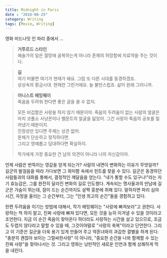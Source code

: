 ```yaml
---
title: Midnight in Paris    
date : "2016-06-25"
category: Writing
tags: [Movie, Writing]
---
```


영화 미드나잇 인 파리 중에서 ... 

> **거투르드 스타인**  
> 예술가의 일은 절망에 굴복하는게 아니라 존재의 허망함에 치료약을 주는 것이다.

> **길**  
> 여기 머물면 여기가 현재가 돼요. 그럼 또 다른 시대를 동경하겠죠.  
> 상상속의 황금시대. 현재란 그런거에요. 늘 불만스럽죠. 삶이 원래 그러니까.

> **어니스트 헤밍웨이**  
> 죽음을 두려워 한다면 좋은 글을 쓸 수 없지.  
> 
> 모든 비겁함은 사랑을 하지 않기 때문이야. 죽음의 두려움이 없는 사람의 얼굴은 마치 코풀소 사냥꾼이나 벨몬트의 얼굴을 닮았어. 그건 사랑이 죽음의 공포를 밀어냈기 때문이지.  
> 진정성만 있다면 주제는 상관 없어.  
> 문체가 단순하고 정직하다면.  
> 그리고 영예롭고 담대하다면 확실하지.  
> 
> 작가에게 가장 중요한 건 남의 의견이 아니라 나의 자신감이야.  


언제 사람은 번뜩이는 영감을 얻게 되는가? 사람의 내면이 변화하는 이유가 무엇일까?  
길군의 발걸음을 따라 가다보면 그 희미함 속에서 힌트를 찾을 수 있다. 길군은 동경하던 사람들과의 대화를 통해서, 결정적인 깨달음을 얻는다. "내가 통할 수도 있구나!"라는 자기 효능감은, 그를 완전히 달라진 변화의 길로 인도했다. 계속되는 명사들과의 만남에 길군은 가슴이 뛰는데, 잠이 드는 순간까지도 살짝 흥분에 취해 있다. 말하자면 파리 심야 시간, 자정을 울리는 그 순간부터, 그는 "인생 최고의 순간"들을 경험하고 있다.

한편 두려움을 이기는 방법에 대해서, 작가 헤밍웨이는 "사랑에 빠져보라"고 권한다. 사랑하는 척 하지 말고, 진짜 사랑에 빠져 있다면, 모든 것을 능히 이겨낼 수 있을 것이라고 조언한다. 지금 이 순간 죽음이 찾아온다 하더라도 사랑하는 시간을 살고 있으므로, 조금도 두렵지 않다라고 말할 수 있을 때, 그것이야말로 "사랑의 축복"이라고 단언한다. 그리고 이 기준은 길군을 더욱 용기 있게 만들어 주고 약혼녀와의 과감한 결별을 하게 된다. "충분히 괜찮아 보이는 그럴싸한사랑" 이 아니라, "중요한 순간을 나와 함께할 수 있는 진짜 사랑"을 찾아나서는 것. 그리고 영화는 낭만적인 새로운 인연과 함께 상쾌하게 막을 내린다.